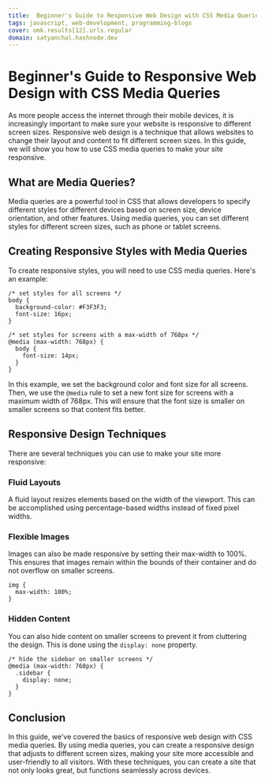```yaml
---
title:  Beginner's Guide to Responsive Web Design with CSS Media Queries
tags: javascript, web-development, programming-blogs
cover: omk.results[12].urls.regular
domain: satyanchal.hashnode.dev
--- 
```

# Beginner's Guide to Responsive Web Design with CSS Media Queries

As more people access the internet through their mobile devices, it is increasingly important to make sure your website is responsive to different screen sizes. Responsive web design is a technique that allows websites to change their layout and content to fit different screen sizes. In this guide, we will show you how to use CSS media queries to make your site responsive.

## What are Media Queries?

Media queries are a powerful tool in CSS that allows developers to specify different styles for different devices based on screen size, device orientation, and other features. Using media queries, you can set different styles for different screen sizes, such as phone or tablet screens.

## Creating Responsive Styles with Media Queries

To create responsive styles, you will need to use CSS media queries. Here's an example:

```
/* set styles for all screens */
body {
  background-color: #F3F3F3;
  font-size: 16px;
}

/* set styles for screens with a max-width of 768px */
@media (max-width: 768px) {
  body {
    font-size: 14px;
  }
}
```

In this example, we set the background color and font size for all screens. Then, we use the `@media` rule to set a new font size for screens with a maximum width of 768px. This will ensure that the font size is smaller on smaller screens so that content fits better.

## Responsive Design Techniques

There are several techniques you can use to make your site more responsive:

### Fluid Layouts

A fluid layout resizes elements based on the width of the viewport. This can be accomplished using percentage-based widths instead of fixed pixel widths.

### Flexible Images

Images can also be made responsive by setting their max-width to 100%. This ensures that images remain within the bounds of their container and do not overflow on smaller screens.

```
img {
  max-width: 100%;
}
```

### Hidden Content

You can also hide content on smaller screens to prevent it from cluttering the design. This is done using the `display: none` property.

```
/* hide the sidebar on smaller screens */
@media (max-width: 768px) {
  .sidebar {
    display: none;
  }
}
```

## Conclusion

In this guide, we've covered the basics of responsive web design with CSS media queries. By using media queries, you can create a responsive design that adjusts to different screen sizes, making your site more accessible and user-friendly to all visitors. With these techniques, you can create a site that not only looks great, but functions seamlessly across devices.
